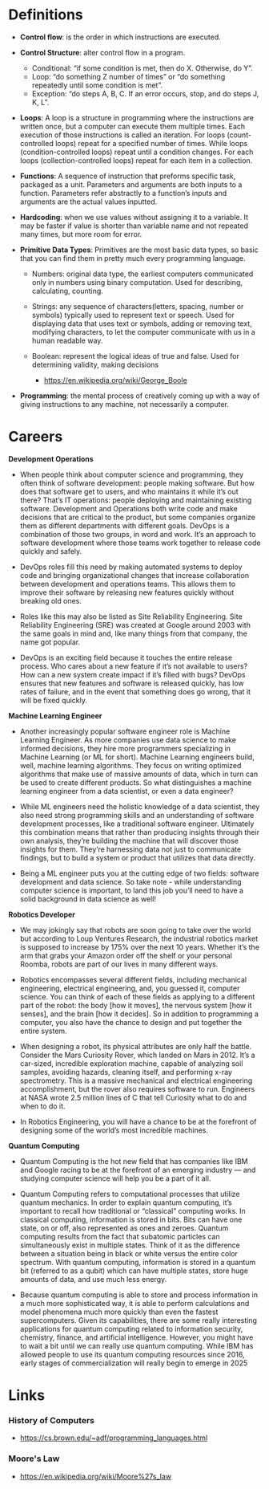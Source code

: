 
# Definitions
- **Control flow**: is the order in which instructions are executed.

- **Control Structure**: alter control flow in a program.
    - Conditional: “if some condition is met, then do X. Otherwise, do Y”.
    - Loop: “do something Z number of times” or “do something repeatedly until some condition is met”.
    - Exception: “do steps A, B, C. If an error occurs, stop, and do steps J, K, L”.
    
- **Loops**: A loop is a structure in programming where the instructions are written once, but a computer can execute them multiple times. Each execution of those instructions is called an iteration. For loops (count-controlled loops) repeat for a specified number of times. While loops (condition-controlled loops) repeat until a condition changes. For each loops (collection-controlled loops) repeat for each item in a collection.

- **Functions**: A sequence of instruction that preforms specific task, packaged as a unit. Parameters and arguments are both inputs to a function. Parameters refer abstractly to a function’s inputs and arguments are the actual values inputted.

- **Hardcoding**: when we use values without assigning it to a variable. It may be faster if value is shorter than variable name and not repeated many times, but more room for error.

- **Primitive Data Types**: Primitives are the most basic data types, so basic that you can find them in pretty much every programming language.

    - Numbers: original data type, the earliest computers communicated only in numbers using binary computation. Used for describing, calculating, counting.
    
    - Strings: any sequence of characters(letters, spacing, number or symbols) typically used to represent text or speech. Used for displaying data that uses text or symbols, adding or removing text, modifying characters, to let the computer communicate with us in a human readable way.

    - Boolean: represent the logical ideas of true and false. Used for determining validity, making decisions
        - https://en.wikipedia.org/wiki/George_Boole

- **Programming**: the mental process of creatively coming up with a way of giving instructions to any machine, not necessarily a computer. 


# Careers

**Development Operations**

- When people think about computer science and programming, they often think of software development: people making software. But how does that software get to users, and who maintains it while it’s out there? That’s IT operations: people deploying and maintaining existing software. Development and Operations both write code and make decisions that are critical to the product, but some companies organize them as different departments with different goals. DevOps is a combination of those two groups, in word and work. It’s an approach to software development where those teams work together to release code quickly and safely.

- DevOps roles fill this need by making automated systems to deploy code and bringing organizational changes that increase collaboration between development and operations teams. This allows them to improve their software by releasing new features quickly without breaking old ones.

- Roles like this may also be listed as Site Reliability Engineering. Site Reliability Engineering (SRE) was created at Google around 2003 with the same goals in mind and, like many things from that company, the name got popular.

- DevOps is an exciting field because it touches the entire release process. Who cares about a new feature if it’s not available to users? How can a new system create impact if it’s filled with bugs? DevOps ensures that new features and software is released quickly, has low rates of failure, and in the event that something does go wrong, that it will be fixed quickly.


**Machine Learning Engineer**
- Another increasingly popular software engineer role is Machine Learning Engineer. As more companies use data science to make informed decisions, they hire more programmers specializing in Machine Learning (or ML for short). Machine Learning engineers build, well, machine learning algorithms. They focus on writing optimized algorithms that make use of massive amounts of data, which in turn can be used to create different products. So what distinguishes a machine learning engineer from a data scientist, or even a data engineer?

- While ML engineers need the holistic knowledge of a data scientist, they also need strong programming skills and an understanding of software development processes, like a traditional software engineer. Ultimately this combination means that rather than producing insights through their own analysis, they’re building the machine that will discover those insights for them. They’re harnessing data not just to communicate findings, but to build a system or product that utilizes that data directly.

- Being a ML engineer puts you at the cutting edge of two fields: software development and data science. So take note - while understanding computer science is important, to land this job you’ll need to have a solid background in data science as well!


**Robotics Developer**
- We may jokingly say that robots are soon going to take over the world but according to Loup Ventures Research, the industrial robotics market is supposed to increase by 175% over the next 10 years. Whether it’s the arm that grabs your Amazon order off the shelf or your personal Roomba, robots are part of our lives in many different ways.

- Robotics encompasses several different fields, including mechanical engineering, electrical engineering, and, you guessed it, computer science. You can think of each of these fields as applying to a different part of the robot: the body [how it moves], the nervous system [how it senses], and the brain [how it decides]. So in addition to programming a computer, you also have the chance to design and put together the entire system.

- When designing a robot, its physical attributes are only half the battle. Consider the Mars Curiosity Rover, which landed on Mars in 2012. It’s a car-sized, incredible exploration machine, capable of analyzing soil samples, avoiding hazards, cleaning itself, and performing x-ray spectrometry. This is a massive mechanical and electrical engineering accomplishment, but the rover also requires software to run. Engineers at NASA wrote 2.5 million lines of C that tell Curiosity what to do and when to do it.

- In Robotics Engineering, you will have a chance to be at the forefront of designing some of the world’s most incredible machines.

**Quantum Computing**
- Quantum Computing is the hot new field that has companies like IBM and Google racing to be at the forefront of an emerging industry — and studying computer science will help you be a part of it all.

- Quantum Computing refers to computational processes that utilize quantum mechanics. In order to explain quantum computing, it’s important to recall how traditional or “classical” computing works. In classical computing, information is stored in bits. Bits can have one state, on or off, also represented as ones and zeroes. Quantum computing results from the fact that subatomic particles can simultaneously exist in multiple states. Think of it as the difference between a situation being in black or white versus the entire color spectrum. With quantum computing, information is stored in a quantum bit (referred to as a qubit) which can have multiple states, store huge amounts of data, and use much less energy.

- Because quantum computing is able to store and process information in a much more sophisticated way, it is able to perform calculations and model phenomena much more quickly than even the fastest supercomputers. Given its capabilities, there are some really interesting applications for quantum computing related to information security, chemistry, finance, and artificial intelligence. However, you might have to wait a bit until we can really use quantum computing. While IBM has allowed people to use its quantum computing resources since 2016, early stages of commercialization will really begin to emerge in 2025 

# Links

### History of Computers
- https://cs.brown.edu/~adf/programming_languages.html

### Moore's Law
- https://en.wikipedia.org/wiki/Moore%27s_law